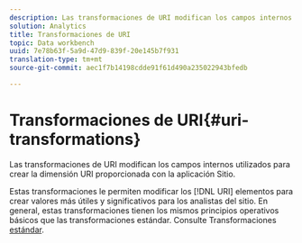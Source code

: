 ```yaml
---
description: Las transformaciones de URI modifican los campos internos utilizados para crear la dimensión URI proporcionada con la aplicación Sitio.
solution: Analytics
title: Transformaciones de URI
topic: Data workbench
uuid: 7e78b63f-5a9d-47d9-839f-20e145b7f931
translation-type: tm+mt
source-git-commit: aec1f7b14198cdde91f61d490a235022943bfedb

---
```



# Transformaciones de URI{#uri-transformations}

Las transformaciones de URI modifican los campos internos utilizados para crear la dimensión URI proporcionada con la aplicación Sitio.

Estas transformaciones le permiten modificar los [!DNL URI] elementos para crear valores más útiles y significativos para los analistas del sitio. En general, estas transformaciones tienen los mismos principios operativos básicos que las transformaciones estándar. Consulte Transformaciones [estándar](../../../../../home/c-dataset-const-proc/c-data-trans/c-transf-types/c-standard-transf/c-standard-transf.md#concept-25f4bdbf8fe74c4aaeb2fcd226243886).

